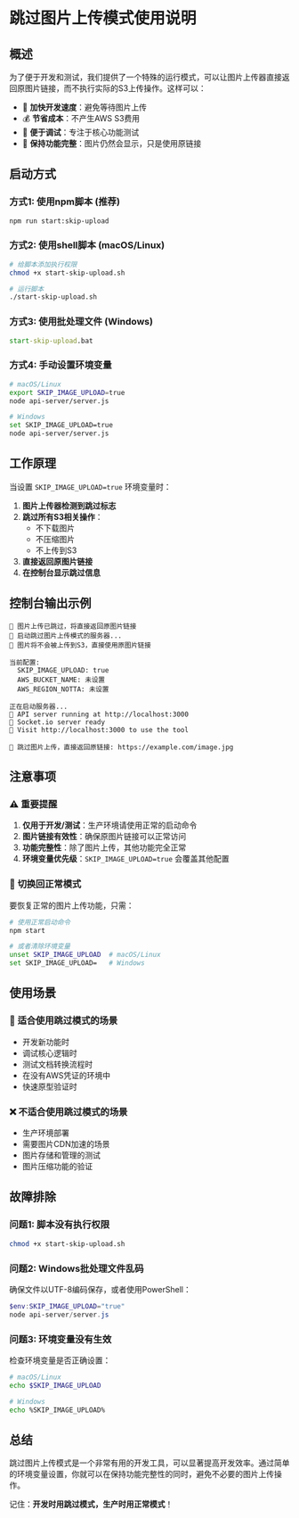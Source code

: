 # 跳过图片上传模式使用说明

## 概述

为了便于开发和测试，我们提供了一个特殊的运行模式，可以让图片上传器直接返回原图片链接，而不执行实际的S3上传操作。这样可以：

- 🚀 **加快开发速度**：避免等待图片上传
- 💰 **节省成本**：不产生AWS S3费用
- 🔧 **便于调试**：专注于核心功能测试
- 📸 **保持功能完整**：图片仍然会显示，只是使用原链接

## 启动方式

### 方式1: 使用npm脚本 (推荐)

```bash
npm run start:skip-upload
```

### 方式2: 使用shell脚本 (macOS/Linux)

```bash
# 给脚本添加执行权限
chmod +x start-skip-upload.sh

# 运行脚本
./start-skip-upload.sh
```

### 方式3: 使用批处理文件 (Windows)

```cmd
start-skip-upload.bat
```

### 方式4: 手动设置环境变量

```bash
# macOS/Linux
export SKIP_IMAGE_UPLOAD=true
node api-server/server.js

# Windows
set SKIP_IMAGE_UPLOAD=true
node api-server/server.js
```

## 工作原理

当设置 `SKIP_IMAGE_UPLOAD=true` 环境变量时：

1. **图片上传器检测到跳过标志**
2. **跳过所有S3相关操作**：
   - 不下载图片
   - 不压缩图片
   - 不上传到S3
3. **直接返回原图片链接**
4. **在控制台显示跳过信息**

## 控制台输出示例

```
🔄 图片上传已跳过，将直接返回原图片链接
🚀 启动跳过图片上传模式的服务器...
📸 图片将不会被上传到S3，直接使用原图片链接

当前配置:
  SKIP_IMAGE_UPLOAD: true
  AWS_BUCKET_NAME: 未设置
  AWS_REGION_NOTTA: 未设置

正在启动服务器...
🚀 API server running at http://localhost:3000
🔌 Socket.io server ready
📱 Visit http://localhost:3000 to use the tool

🔄 跳过图片上传，直接返回原链接: https://example.com/image.jpg
```

## 注意事项

### ⚠️ **重要提醒**

1. **仅用于开发/测试**：生产环境请使用正常的启动命令
2. **图片链接有效性**：确保原图片链接可以正常访问
3. **功能完整性**：除了图片上传，其他功能完全正常
4. **环境变量优先级**：`SKIP_IMAGE_UPLOAD=true` 会覆盖其他配置

### 🔄 **切换回正常模式**

要恢复正常的图片上传功能，只需：

```bash
# 使用正常启动命令
npm start

# 或者清除环境变量
unset SKIP_IMAGE_UPLOAD  # macOS/Linux
set SKIP_IMAGE_UPLOAD=   # Windows
```

## 使用场景

### 🎯 **适合使用跳过模式的场景**

- 开发新功能时
- 调试核心逻辑时
- 测试文档转换流程时
- 在没有AWS凭证的环境中
- 快速原型验证时

### ❌ **不适合使用跳过模式的场景**

- 生产环境部署
- 需要图片CDN加速的场景
- 图片存储和管理的测试
- 图片压缩功能的验证

## 故障排除

### 问题1: 脚本没有执行权限

```bash
chmod +x start-skip-upload.sh
```

### 问题2: Windows批处理文件乱码

确保文件以UTF-8编码保存，或者使用PowerShell：

```powershell
$env:SKIP_IMAGE_UPLOAD="true"
node api-server/server.js
```

### 问题3: 环境变量没有生效

检查环境变量是否正确设置：

```bash
# macOS/Linux
echo $SKIP_IMAGE_UPLOAD

# Windows
echo %SKIP_IMAGE_UPLOAD%
```

## 总结

跳过图片上传模式是一个非常有用的开发工具，可以显著提高开发效率。通过简单的环境变量设置，你就可以在保持功能完整性的同时，避免不必要的图片上传操作。

记住：**开发时用跳过模式，生产时用正常模式**！ 